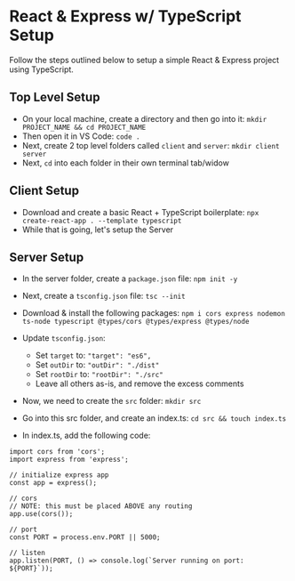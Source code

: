 # React & Express w/ TypeScript Setup

Follow the steps outlined below to setup a simple React & Express project using TypeScript.

## Top Level Setup

- On your local machine, create a directory and then go into it: `mkdir PROJECT_NAME && cd PROJECT_NAME`
- Then open it in VS Code: `code .`
- Next, create 2 top level folders called `client` and `server`: `mkdir client server`
- Next, `cd` into each folder in their own terminal tab/widow

## Client Setup

- Download and create a basic React + TypeScript boilerplate: `npx create-react-app . --template typescript`
- While that is going, let's setup the Server

## Server Setup

- In the server folder, create a `package.json` file: `npm init -y`
- Next, create a `tsconfig.json` file: `tsc --init`
- Download & install the following packages: `npm i cors express nodemon ts-node typescript @types/cors @types/express @types/node`

- Update `tsconfig.json`:
  - Set `target` to: `"target": "es6",`
  - Set `outDir` to: `"outDir": "./dist"`
  - Set `rootDir` to: `"rootDir": "./src"`
  - Leave all others as-is, and remove the excess comments
- Now, we need to create the `src` folder: `mkdir src`
- Go into this src folder, and create an index.ts: `cd src && touch index.ts`
- In index.ts, add the following code:

```
import cors from 'cors';
import express from 'express';

// initialize express app
const app = express();

// cors
// NOTE: this must be placed ABOVE any routing
app.use(cors());

// port
const PORT = process.env.PORT || 5000;

// listen
app.listen(PORT, () => console.log(`Server running on port: ${PORT}`));
```
